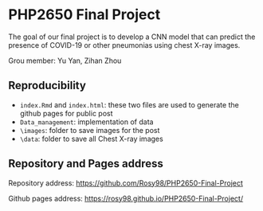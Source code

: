 # PHP2650 Final Project
The goal of our final project is to develop a CNN model that can predict the presence of COVID-19 or other pneumonias using chest X-ray images.

Grou member: Yu Yan, Zihan Zhou

## Reproducibility

- `index.Rmd` and `index.html`: these two files are used to generate the github pages for public post
- `Data_management`: implementation of data
- `\images`: folder to save images for the post
- `\data`: folder to save all Chest X-ray images

## Repository and Pages address
Repository address: https://github.com/Rosy98/PHP2650-Final-Project

Github pages address: https://rosy98.github.io/PHP2650-Final-Project/

